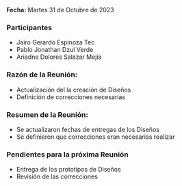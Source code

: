 **Fecha:** Martes 31 de Octubre de 2023

### Participantes
- Jairo Gerardo Espinoza Tec
- Pablo Jonathan Dzul Verde 
- Ariadne Dolores Salazar Mejía
### Razón de la Reunión:
- Actualización del la creación de Diseños
- Definición de correcciones necesarias

### Resumen de la Reunión:
- Se actualizaron fechas de entregas de los Diseños
- Se definieron que correcciones eran necesarias realizar

### Pendientes para la próxima Reunión
- Entrega de los prototipos de Diseños
- Revisión de las correcciones
